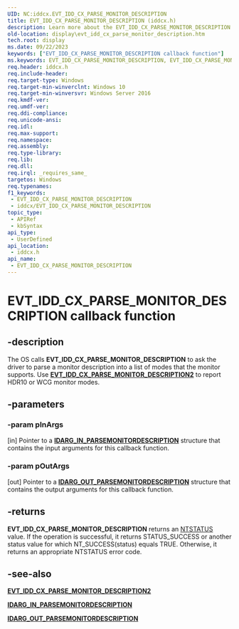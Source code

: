 ```yaml
---
UID: NC:iddcx.EVT_IDD_CX_PARSE_MONITOR_DESCRIPTION
title: EVT_IDD_CX_PARSE_MONITOR_DESCRIPTION (iddcx.h)
description: Learn more about the EVT_IDD_CX_PARSE_MONITOR_DESCRIPTION callback function.
old-location: display\evt_idd_cx_parse_monitor_description.htm
tech.root: display
ms.date: 09/22/2023
keywords: ["EVT_IDD_CX_PARSE_MONITOR_DESCRIPTION callback function"]
ms.keywords: EVT_IDD_CX_PARSE_MONITOR_DESCRIPTION, EVT_IDD_CX_PARSE_MONITOR_DESCRIPTION callback, EvtIddCxParseMonitorDescription, EvtIddCxParseMonitorDescription callback function [Display Devices], PFN_IDD_CX_PARSE_MONITOR_DESCRIPTION, PFN_IDD_CX_PARSE_MONITOR_DESCRIPTION callback function pointer [Display Devices], display.evt_idd_cx_parse_monitor_description, iddcx/EvtIddCxParseMonitorDescription
req.header: iddcx.h
req.include-header: 
req.target-type: Windows
req.target-min-winverclnt: Windows 10
req.target-min-winversvr: Windows Server 2016
req.kmdf-ver: 
req.umdf-ver: 
req.ddi-compliance: 
req.unicode-ansi: 
req.idl: 
req.max-support: 
req.namespace: 
req.assembly: 
req.type-library: 
req.lib: 
req.dll: 
req.irql: _requires_same_
targetos: Windows
req.typenames: 
f1_keywords:
 - EVT_IDD_CX_PARSE_MONITOR_DESCRIPTION
 - iddcx/EVT_IDD_CX_PARSE_MONITOR_DESCRIPTION
topic_type:
 - APIRef
 - kbSyntax
api_type:
 - UserDefined
api_location:
 - iddcx.h
api_name:
 - EVT_IDD_CX_PARSE_MONITOR_DESCRIPTION
---
```


# EVT_IDD_CX_PARSE_MONITOR_DESCRIPTION callback function

## -description

The OS calls **EVT_IDD_CX_PARSE_MONITOR_DESCRIPTION** to ask the driver to parse a monitor description into a list of modes that the monitor supports. Use [**EVT_IDD_CX_PARSE_MONITOR_DESCRIPTION2**](nc-iddcx-evt_idd_cx_parse_monitor_description2.md) to report HDR10 or WCG monitor modes.

## -parameters

### -param pInArgs

[in] Pointer to a [**IDARG_IN_PARSEMONITORDESCRIPTION**](ns-iddcx-idarg_in_parsemonitordescription.md) structure that contains the input arguments for this callback function.

### -param pOutArgs

[out] Pointer to a [**IDARG_OUT_PARSEMONITORDESCRIPTION**](ns-iddcx-idarg_out_parsemonitordescription.md) structure that contains the output arguments for this callback function.

## -returns

**EVT_IDD_CX_PARSE_MONITOR_DESCRIPTION** returns an [NTSTATUS](/windows-hardware/drivers/kernel/ntstatus-values) value. If the operation is successful, it returns STATUS_SUCCESS or another status value for which NT_SUCCESS(status) equals TRUE. Otherwise, it returns an appropriate NTSTATUS error code.

## -see-also

[**EVT_IDD_CX_PARSE_MONITOR_DESCRIPTION2**](nc-iddcx-evt_idd_cx_parse_monitor_description2.md)

[**IDARG_IN_PARSEMONITORDESCRIPTION**](ns-iddcx-idarg_in_parsemonitordescription.md)

[**IDARG_OUT_PARSEMONITORDESCRIPTION**](ns-iddcx-idarg_out_parsemonitordescription.md)

